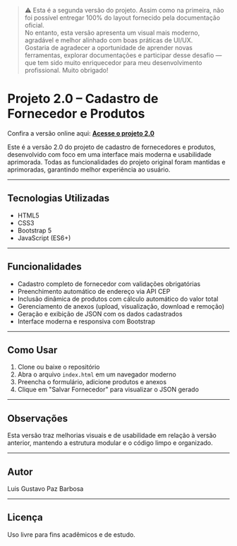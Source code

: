 > ⚠️ Esta é a segunda versão do projeto. Assim como na primeira, não foi possível entregar 100% do layout fornecido pela documentação oficial.  
> No entanto, esta versão apresenta um visual mais moderno, agradável e melhor alinhado com boas práticas de UI/UX.  
> Gostaria de agradecer a oportunidade de aprender novas ferramentas, explorar documentações e participar desse desafio — que tem sido muito enriquecedor para meu desenvolvimento profissional. Muito obrigado!

# Projeto 2.0 – Cadastro de Fornecedor e Produtos

Confira a versão online aqui: **[Acesse o projeto 2.0](https://lggustavodev.github.io/Desafio-Front-End-2.0/)**

Este é a versão 2.0 do projeto de cadastro de fornecedores e produtos, desenvolvido com foco em uma interface mais moderna e usabilidade aprimorada. Todas as funcionalidades do projeto original foram mantidas e aprimoradas, garantindo melhor experiência ao usuário.

---

## Tecnologias Utilizadas

- HTML5  
- CSS3  
- Bootstrap 5  
- JavaScript (ES6+)  

---

## Funcionalidades

- Cadastro completo de fornecedor com validações obrigatórias  
- Preenchimento automático de endereço via API CEP  
- Inclusão dinâmica de produtos com cálculo automático do valor total  
- Gerenciamento de anexos (upload, visualização, download e remoção)  
- Geração e exibição de JSON com os dados cadastrados  
- Interface moderna e responsiva com Bootstrap  

---

## Como Usar

1. Clone ou baixe o repositório  
2. Abra o arquivo `index.html` em um navegador moderno  
3. Preencha o formulário, adicione produtos e anexos  
4. Clique em "Salvar Fornecedor" para visualizar o JSON gerado  

---

## Observações

Esta versão traz melhorias visuais e de usabilidade em relação à versão anterior, mantendo a estrutura modular e o código limpo e organizado.

---

## Autor

Luis Gustavo Paz Barbosa  

---

## Licença

Uso livre para fins acadêmicos e de estudo.
